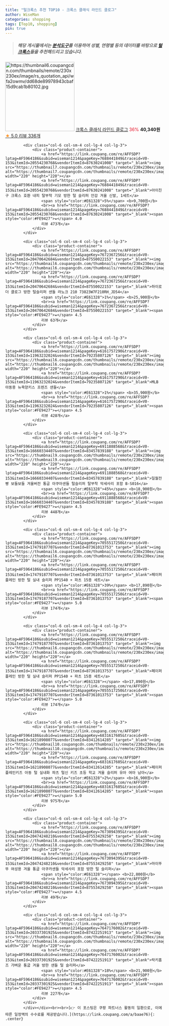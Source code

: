 ```yaml
---
title: "털크록스 추천 TOP10 - 크록스 클래식 라인드 클로그"
author: WiseMan
categories: shopping
tags: [Top10, shopping]
pin: true
---
```


> ##### 해당 게시물에서는 [**분석도구**](https://itemscout.io/)를 이용하여 **성별**, **연령별** 등의 데이터를 바탕으로 [**털크록스**](https://link.coupang.com/a/baae76)들을 추천해드리고 있습니다.
<div class="container"><div class="row">
            <div class="col-6 col-sm-4 col-lg-4 col-lg-3">
                <div class="product-container">
                    <a href="https://link.coupang.com/re/AFFSDP?lptag=AF5964186&subid=wiseman1214&pageKey=7383094864&traceid=V0-153&itemId=19071880609&vendorItemId=86194496344" target="_blank"><img src="https://thumbnail6.coupangcdn.com/thumbnails/remote/230x230ex/image/rs_quotation_api/wfa2owmv/dd68de89978943cbaf15d9cab1b80102.jpg" alt="https://thumbnail6.coupangcdn.com/thumbnails/remote/230x230ex/image/rs_quotation_api/wfa2owmv/dd68de89978943cbaf15d9cab1b80102.jpg" width="220" height="220"></a>
                    <a href="https://link.coupang.com/re/AFFSDP?lptag=AF5964186&subid=wiseman1214&pageKey=7383094864&traceid=V0-153&itemId=19071880609&vendorItemId=86194496344" target="_blank">크록스 클래식 라인드 클로그</a>
                    <span style="color:#E61328">36%</span> <b>40,340원</b>
                    <br><a href="https://link.coupang.com/re/AFFSDP?lptag=AF5964186&subid=wiseman1214&pageKey=7383094864&traceid=V0-153&itemId=19071880609&vendorItemId=86194496344" target="_blank"><span style="color:#FE9427">★</span> 5.0
                    리뷰 336개</a>
                </div>
            </div>
            
            <div class="col-6 col-sm-4 col-lg-4 col-lg-3">
                <div class="product-container">
                    <a href="https://link.coupang.com/re/AFFSDP?lptag=AF5964186&subid=wiseman1214&pageKey=7688441849&traceid=V0-153&itemId=20554230768&vendorItemId=87630241008" target="_blank"><img src="https://thumbnail7.coupangcdn.com/thumbnails/remote/230x230ex/image/vendor_inventory/a9b8/e90c37b5f9770ab1bfbe736ff80019ad1c1ae97c99c1323afb3c9766cab3.jpg" alt="https://thumbnail7.coupangcdn.com/thumbnails/remote/230x230ex/image/vendor_inventory/a9b8/e90c37b5f9770ab1bfbe736ff80019ad1c1ae97c99c1323afb3c9766cab3.jpg" width="220" height="220"></a>
                    <a href="https://link.coupang.com/re/AFFSDP?lptag=AF5964186&subid=wiseman1214&pageKey=7688441849&traceid=V0-153&itemId=20554230768&vendorItemId=87630241008" target="_blank">아이친구 크록스 호환 내피 탈부착 기모 방한 털 슬리퍼 안감 겨울 신발, 1세트</a>
                    <span style="color:#E61328">5%</span> <b>9,700원</b>
                    <br><a href="https://link.coupang.com/re/AFFSDP?lptag=AF5964186&subid=wiseman1214&pageKey=7688441849&traceid=V0-153&itemId=20554230768&vendorItemId=87630241008" target="_blank"><span style="color:#FE9427">★</span> 4.0
                    리뷰 473개</a>
                </div>
            </div>
            
            <div class="col-6 col-sm-4 col-lg-4 col-lg-3">
                <div class="product-container">
                    <a href="https://link.coupang.com/re/AFFSDP?lptag=AF5964186&subid=wiseman1214&pageKey=7672367256&traceid=V0-153&itemId=20470642684&vendorItemId=87550022153" target="_blank"><img src="https://thumbnail6.coupangcdn.com/thumbnails/remote/230x230ex/image/vendor_inventory/e3d8/8c4b11547f7a908fb291bec72556035166494d84818353a2512116b56577.jpg" alt="https://thumbnail6.coupangcdn.com/thumbnails/remote/230x230ex/image/vendor_inventory/e3d8/8c4b11547f7a908fb291bec72556035166494d84818353a2512116b56577.jpg" width="220" height="220"></a>
                    <a href="https://link.coupang.com/re/AFFSDP?lptag=AF5964186&subid=wiseman1214&pageKey=7672367256&traceid=V0-153&itemId=20470642684&vendorItemId=87550022153" target="_blank">하이로더 클로그 방한 털슬리퍼 샌들 라노크 210 73823W7F210RH_JD54</a>
                    <span style="color:#E61328">1%</span> <b>25,900원</b>
                    <br><a href="https://link.coupang.com/re/AFFSDP?lptag=AF5964186&subid=wiseman1214&pageKey=7672367256&traceid=V0-153&itemId=20470642684&vendorItemId=87550022153" target="_blank"><span style="color:#FE9427">★</span> 4.5
                    리뷰 63개</a>
                </div>
            </div>
            
            <div class="col-6 col-sm-4 col-lg-4 col-lg-3">
                <div class="product-container">
                    <a href="https://link.coupang.com/re/AFFSDP?lptag=AF5964186&subid=wiseman1214&pageKey=6161757290&traceid=V0-153&itemId=11963232024&vendorItemId=79235807126" target="_blank"><img src="https://thumbnail6.coupangcdn.com/thumbnails/remote/230x230ex/image/rs_quotation_api/eszmpnob/67bf9a072b4e4e80acfc2e81cb4a0ca8.jpg" alt="https://thumbnail6.coupangcdn.com/thumbnails/remote/230x230ex/image/rs_quotation_api/eszmpnob/67bf9a072b4e4e80acfc2e81cb4a0ca8.jpg" width="220" height="220"></a>
                    <a href="https://link.coupang.com/re/AFFSDP?lptag=AF5964186&subid=wiseman1214&pageKey=6161757290&traceid=V0-153&itemId=11963232024&vendorItemId=79235807126" target="_blank">MLB 아동용 뉴욕양키스 프렌즈 샌들</a>
                    <span style="color:#E61328">1%</span> <b>35,900원</b>
                    <br><a href="https://link.coupang.com/re/AFFSDP?lptag=AF5964186&subid=wiseman1214&pageKey=6161757290&traceid=V0-153&itemId=11963232024&vendorItemId=79235807126" target="_blank"><span style="color:#FE9427">★</span> 4.5
                    리뷰 428개</a>
                </div>
            </div>
            
            <div class="col-6 col-sm-4 col-lg-4 col-lg-3">
                <div class="product-container">
                    <a href="https://link.coupang.com/re/AFFSDP?lptag=AF5964186&subid=wiseman1214&pageKey=6911888568&traceid=V0-153&itemId=16660334407&vendorItemId=83457839188" target="_blank"><img src="https://thumbnail9.coupangcdn.com/thumbnails/remote/230x230ex/image/vendor_inventory/b9ca/9e9d4825663a9706135a7b5a823ad6f18c300fdcfc83b3afc13b315d499e.jpg" alt="https://thumbnail9.coupangcdn.com/thumbnails/remote/230x230ex/image/vendor_inventory/b9ca/9e9d4825663a9706135a7b5a823ad6f18c300fdcfc83b3afc13b315d499e.jpg" width="220" height="220"></a>
                    <a href="https://link.coupang.com/re/AFFSDP?lptag=AF5964186&subid=wiseman1214&pageKey=6911888568&traceid=V0-153&itemId=16660334407&vendorItemId=83457839188" target="_blank">일월전빵 보들보들 겨울버전 통굽 아쿠아샌들 털슬리퍼 탈부착 악세사리 포함 B-S016</a>
                    <span style="color:#E61328">45%</span> <b>18,900원</b>
                    <br><a href="https://link.coupang.com/re/AFFSDP?lptag=AF5964186&subid=wiseman1214&pageKey=6911888568&traceid=V0-153&itemId=16660334407&vendorItemId=83457839188" target="_blank"><span style="color:#FE9427">★</span> 4.5
                    리뷰 448개</a>
                </div>
            </div>
            
            <div class="col-6 col-sm-4 col-lg-4 col-lg-3">
                <div class="product-container">
                    <a href="https://link.coupang.com/re/AFFSDP?lptag=AF5964186&subid=wiseman1214&pageKey=7055517250&traceid=V0-153&itemId=17479187707&vendorItemId=87361013753" target="_blank"><img src="https://thumbnail6.coupangcdn.com/thumbnails/remote/230x230ex/image/vendor_inventory/7756/f12fa8ffd283ea96fec4884a10dc1bd479ef5440d5ed29c87fa9588f4316.jpg" alt="https://thumbnail6.coupangcdn.com/thumbnails/remote/230x230ex/image/vendor_inventory/7756/f12fa8ffd283ea96fec4884a10dc1bd479ef5440d5ed29c87fa9588f4316.jpg" width="220" height="220"></a>
                    <a href="https://link.coupang.com/re/AFFSDP?lptag=AF5964186&subid=wiseman1214&pageKey=7055517250&traceid=V0-153&itemId=17479187707&vendorItemId=87361013753" target="_blank">페이퍼플레인 방한 털 실내 슬리퍼 PP1540 + 파츠 15종 세트</a>
                    <span style="color:#E61328">39%</span> <b>17,890원</b>
                    <br><a href="https://link.coupang.com/re/AFFSDP?lptag=AF5964186&subid=wiseman1214&pageKey=7055517250&traceid=V0-153&itemId=17479187707&vendorItemId=87361013753" target="_blank"><span style="color:#FE9427">★</span> 5.0
                    리뷰 174개</a>
                </div>
            </div>
            
            <div class="col-6 col-sm-4 col-lg-4 col-lg-3">
                <div class="product-container">
                    <a href="https://link.coupang.com/re/AFFSDP?lptag=AF5964186&subid=wiseman1214&pageKey=7055517250&traceid=V0-153&itemId=17479187707&vendorItemId=87361013753" target="_blank"><img src="https://thumbnail6.coupangcdn.com/thumbnails/remote/230x230ex/image/vendor_inventory/7756/f12fa8ffd283ea96fec4884a10dc1bd479ef5440d5ed29c87fa9588f4316.jpg" alt="https://thumbnail6.coupangcdn.com/thumbnails/remote/230x230ex/image/vendor_inventory/7756/f12fa8ffd283ea96fec4884a10dc1bd479ef5440d5ed29c87fa9588f4316.jpg" width="220" height="220"></a>
                    <a href="https://link.coupang.com/re/AFFSDP?lptag=AF5964186&subid=wiseman1214&pageKey=7055517250&traceid=V0-153&itemId=17479187707&vendorItemId=87361013753" target="_blank">페이퍼플레인 방한 털 실내 슬리퍼 PP1540 + 파츠 15종 세트</a>
                    <span style="color:#E61328"></span> <b>17,890원</b>
                    <br><a href="https://link.coupang.com/re/AFFSDP?lptag=AF5964186&subid=wiseman1214&pageKey=7055517250&traceid=V0-153&itemId=17479187707&vendorItemId=87361013753" target="_blank"><span style="color:#FE9427">★</span> 5.0
                    리뷰 174개</a>
                </div>
            </div>
            
            <div class="col-6 col-sm-4 col-lg-4 col-lg-3">
                <div class="product-container">
                    <a href="https://link.coupang.com/re/AFFSDP?lptag=AF5964186&subid=wiseman1214&pageKey=6831617605&traceid=V0-153&itemId=16218908077&vendorItemId=83412614285" target="_blank"><img src="https://thumbnail10.coupangcdn.com/thumbnails/remote/230x230ex/image/vendor_inventory/2cd9/918b3f6b5ebbe6b98ca4cfd50085b7ebb2be718ee7e5c2cd18b328319f3c.jpg" alt="https://thumbnail10.coupangcdn.com/thumbnails/remote/230x230ex/image/vendor_inventory/2cd9/918b3f6b5ebbe6b98ca4cfd50085b7ebb2be718ee7e5c2cd18b328319f3c.jpg" width="220" height="220"></a>
                    <a href="https://link.coupang.com/re/AFFSDP?lptag=AF5964186&subid=wiseman1214&pageKey=6831617605&traceid=V0-153&itemId=16218908077&vendorItemId=83412614285" target="_blank">페이퍼플레인키즈 아동 털 실내화 파츠 털신 키즈 초등 학교 겨울 슬리퍼 유아 여아 남아</a>
                    <span style="color:#E61328">2%</span> <b>16,900원</b>
                    <br><a href="https://link.coupang.com/re/AFFSDP?lptag=AF5964186&subid=wiseman1214&pageKey=6831617605&traceid=V0-153&itemId=16218908077&vendorItemId=83412614285" target="_blank"><span style="color:#FE9427">★</span> 5.0
                    리뷰 975개</a>
                </div>
            </div>
            
            <div class="col-6 col-sm-4 col-lg-4 col-lg-3">
                <div class="product-container">
                    <a href="https://link.coupang.com/re/AFFSDP?lptag=AF5964186&subid=wiseman1214&pageKey=7673094395&traceid=V0-153&itemId=20474248210&vendorItemId=87553429258" target="_blank"><img src="https://thumbnail8.coupangcdn.com/thumbnails/remote/230x230ex/image/vendor_inventory/9dd2/942f730ca635069a40d4f14c7bfa2a602ffff3b625816e60852929d7163e.jpg" alt="https://thumbnail8.coupangcdn.com/thumbnails/remote/230x230ex/image/vendor_inventory/9dd2/942f730ca635069a40d4f14c7bfa2a602ffff3b625816e60852929d7163e.jpg" width="220" height="220"></a>
                    <a href="https://link.coupang.com/re/AFFSDP?lptag=AF5964186&subid=wiseman1214&pageKey=7673094395&traceid=V0-153&itemId=20474248210&vendorItemId=87553429258" target="_blank">마이뚜뚜 여성용 겨울 통굽 아쿠카샌들 악세사리 포함 방한 털 슬리퍼</a>
                    <span style="color:#E61328"></span> <b>22,800원</b>
                    <br><a href="https://link.coupang.com/re/AFFSDP?lptag=AF5964186&subid=wiseman1214&pageKey=7673094395&traceid=V0-153&itemId=20474248210&vendorItemId=87553429258" target="_blank"><span style="color:#FE9427">★</span> 4.5
                    리뷰 49개</a>
                </div>
            </div>
            
            <div class="col-6 col-sm-4 col-lg-4 col-lg-3">
                <div class="product-container">
                    <a href="https://link.coupang.com/re/AFFSDP?lptag=AF5964186&subid=wiseman1214&pageKey=7647176002&traceid=V0-153&itemId=20337301925&vendorItemId=87422251913" target="_blank"><img src="https://thumbnail6.coupangcdn.com/thumbnails/remote/230x230ex/image/vendor_inventory/7968/ca779e4f0b49f56efd3227e6bde9340fda986df2e8ce7eefb63b7b9dc317.png" alt="https://thumbnail6.coupangcdn.com/thumbnails/remote/230x230ex/image/vendor_inventory/7968/ca779e4f0b49f56efd3227e6bde9340fda986df2e8ce7eefb63b7b9dc317.png" width="220" height="220"></a>
                    <a href="https://link.coupang.com/re/AFFSDP?lptag=AF5964186&subid=wiseman1214&pageKey=7647176002&traceid=V0-153&itemId=20337301925&vendorItemId=87422251913" target="_blank">락키홈즈 가벼운 통굽 겨울 방한 샌들 털 슬리퍼</a>
                    <span style="color:#E61328">18%</span> <b>21,900원</b>
                    <br><a href="https://link.coupang.com/re/AFFSDP?lptag=AF5964186&subid=wiseman1214&pageKey=7647176002&traceid=V0-153&itemId=20337301925&vendorItemId=87422251913" target="_blank"><span style="color:#FE9427">★</span> 4.5
                    리뷰 227개</a>
                </div>
            </div>
            </div></div><br><br>[👉 이 포스팅은 쿠팡 파트너스 활동의 일환으로, 이에 따른 일정액의 수수료를 제공받습니다.](https://link.coupang.com/a/baae76){: .center}